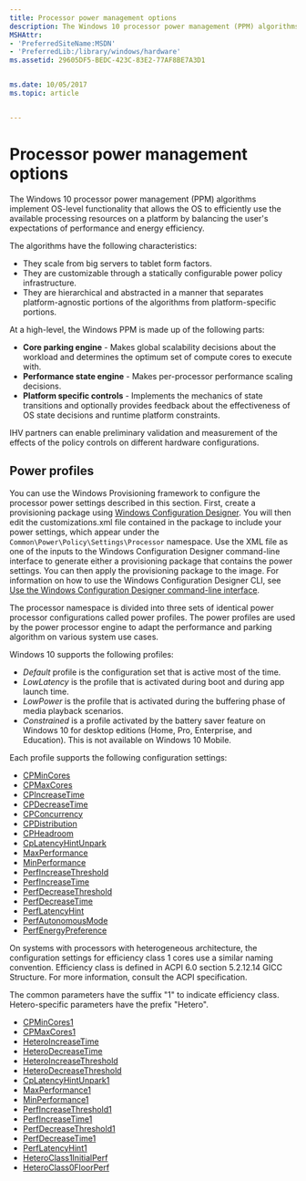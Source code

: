 ```yaml
---
title: Processor power management options
description: The Windows 10 processor power management (PPM) algorithms implement OS-level functionality that allows the OS to efficiently use the available processing resources on a platform by balancing the user's expectations of performance and energy efficiency.
MSHAttr:
- 'PreferredSiteName:MSDN'
- 'PreferredLib:/library/windows/hardware'
ms.assetid: 29605DF5-BEDC-423C-83E2-77AF8BE7A3D1


ms.date: 10/05/2017
ms.topic: article


---
```

# Processor power management options

The Windows 10 processor power management (PPM) algorithms implement OS-level functionality that allows the OS to efficiently use the available processing resources on a platform by balancing the user's expectations of performance and energy efficiency.

The algorithms have the following characteristics:

* They scale from big servers to tablet form factors.
* They are customizable through a statically configurable power policy infrastructure.
* They are hierarchical and abstracted in a manner that separates platform-agnostic portions of the algorithms from platform-specific portions.

At a high-level, the Windows PPM is made up of the following parts:

* **Core parking engine** - Makes global scalability decisions about the workload and determines the optimum set of compute cores to execute with.
* **Performance state engine** - Makes per-processor performance scaling decisions.
* **Platform specific controls** - Implements the mechanics of state transitions and optionally provides feedback about the effectiveness of OS state decisions and runtime platform constraints.

IHV partners can enable preliminary validation and measurement of the effects of the policy controls on different hardware configurations.

## <span id="Power_profiles"></span><span id="power_profiles"></span><span id="POWER_PROFILES"></span>Power profiles

You can use the Windows Provisioning framework to configure the processor power settings described in this section. First, create a provisioning package using [Windows Configuration Designer](https://docs.microsoft.com/en-us/windows/configuration/provisioning-packages/provisioning-install-icd). You will then edit the customizations.xml file contained in the package to include your power settings, which appear under the `Common\Power\Policy\Settings\Processor` namespace. Use the XML file as one of the inputs to the Windows Configuration Designer command-line interface to generate either a provisioning package that contains the power settings. You can then apply the provisioning package to the image. For information on how to use the Windows Configuration Designer CLI, see [Use the Windows Configuration Designer command-line interface](https://docs.microsoft.com/en-us/windows/configuration/provisioning-packages/provisioning-command-line).

The processor namespace is divided into three sets of identical power processor configurations called power profiles. The power profiles are used by the power processor engine to adapt the performance and parking algorithm on various system use cases.

Windows 10 supports the following profiles:

* *Default* profile is the configuration set that is active most of the time.
* *LowLatency* is the profile that is activated during boot and during app launch time.
* *LowPower* is the profile that is activated during the buffering phase of media playback scenarios.
* *Constrained* is a profile activated by the battery saver feature on Windows 10 for desktop editions (Home, Pro, Enterprise, and Education). This is not available on Windows 10 Mobile.

Each profile supports the following configuration settings:

* [CPMinCores](options-for-core-parking-cpmincores.md)
* [CPMaxCores](options-for-core-parking-cpmaxcores.md)
* [CPIncreaseTime](options-for-core-parking-cpincreasetime.md)
* [CPDecreaseTime](options-for-core-parking-cpdecreasetime.md)
* [CPConcurrency](options-for-core-parking-cpconcurrency.md)
* [CPDistribution](options-for-core-parking-cpdistribution.md)
* [CPHeadroom](options-for-core-parking-cpheadroom.md)
* [CpLatencyHintUnpark](options-for-core-parking-cplatencyhintunpark.md)
* [MaxPerformance](options-for-perf-state-engine-maxperformance.md)
* [MinPerformance](options-for-perf-state-engine-minperformance.md)
* [PerfIncreaseThreshold](options-for-perf-state-engine-perfincreasethreshold.md)
* [PerfIncreaseTime](options-for-perf-state-engine-perfincreasetime.md)
* [PerfDecreaseThreshold](options-for-perf-state-engine-perfdecreasethreshold.md)
* [PerfDecreaseTime](options-for-perf-state-engine-perfdecreasetime.md)
* [PerfLatencyHint](options-for-perf-state-engine-perflatencyhint.md)
* [PerfAutonomousMode](options-for-perf-state-engine-perfautonomousmode.md)
* [PerfEnergyPreference](options-for-perf-state-engine-perfenergypreference.md)

On systems with processors with heterogeneous architecture, the configuration settings for efficiency class 1 cores use a similar naming convention. Efficiency class is defined in ACPI 6.0 section 5.2.12.14 GICC Structure. For more information, consult the ACPI specification.

The common parameters have the suffix "1" to indicate efficiency class. Hetero-specific parameters have the prefix "Hetero".

* [CPMinCores1](options-for-core-parking-cpmincores.md)
* [CPMaxCores1](options-for-core-parking-cpmaxcores.md)
* [HeteroIncreaseTime](configuration-for-hetero-power-scheduling-heteroincreasetime.md)
* [HeteroDecreaseTime](configuration-for-hetero-power-scheduling-heterodecreasetime.md)
* [HeteroIncreaseThreshold](configuration-for-hetero-power-scheduling-heteroincreasethreshold.md)
* [HeteroDecreaseThreshold](configuration-for-hetero-power-scheduling-heterodecreasethreshold.md)
* [CpLatencyHintUnpark1](options-for-core-parking-cplatencyhintunpark.md)
* [MaxPerformance1](options-for-perf-state-engine-maxperformance.md)
* [MinPerformance1](options-for-perf-state-engine-minperformance.md)
* [PerfIncreaseThreshold1](options-for-perf-state-engine-perfincreasethreshold.md)
* [PerfIncreaseTime1](options-for-perf-state-engine-perfincreasetime.md)
* [PerfDecreaseThreshold1](options-for-perf-state-engine-perfdecreasethreshold.md)
* [PerfDecreaseTime1](options-for-perf-state-engine-perfdecreasetime.md)
* [PerfLatencyHint1](options-for-perf-state-engine-perflatencyhint.md)
* [HeteroClass1InitialPerf](configuration-for-hetero-power-scheduling-heteroclass1initialperf.md)
* [HeteroClass0FloorPerf](configuration-for-hetero-power-scheduling-heteroclass0floorperf.md)
